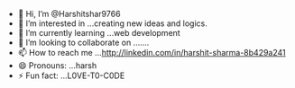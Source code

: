 - 👋 Hi, I’m @Harshitshar9766
- 👀 I’m interested in ...creating new ideas and logics.
- 🌱 I’m currently learning ...web development
- 💞️ I’m looking to collaborate on .......
- 📫 How to reach me ...http://linkedin.com/in/harshit-sharma-8b429a241
- 😄 Pronouns: ...harsh
- ⚡ Fun fact: ...L0VE-T0-C0DE

<!---
Harshitshar9766/Harshitshar9766 is a ✨ special ✨ repository because its `README.md` (this file) appears on your GitHub profile.
You can click the Preview link to take a look at your changes.
--->
